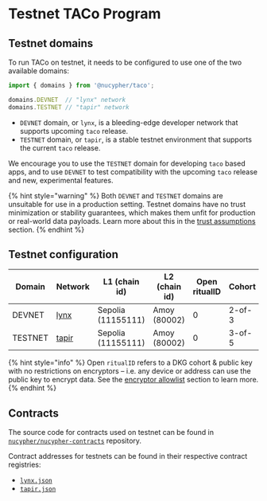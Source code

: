 # Testnet TACo Program

## Testnet domains

To run TACo on testnet, it needs to be configured to use one of the two available domains:

```typescript
import { domains } from '@nucypher/taco';

domains.DEVNET  // "lynx" network
domains.TESTNET // "tapir" network
```

* `DEVNET` domain, or `lynx`, is a bleeding-edge developer network that supports upcoming `taco` release.
* `TESTNET` domain, or `tapir`, is a stable testnet environment that supports the current `taco` release.

We encourage you to use the `TESTNET` domain for developing `taco` based apps, and to use `DEVNET` to test compatibility with the upcoming `taco` release and new, experimental features.

{% hint style="warning" %}
Both `DEVNET` and `TESTNET` domains are unsuitable for use in a production setting. Testnet domains have no trust minimization or stability guarantees, which makes them unfit for production or real-world data payloads. Learn more about this in the [trust assumptions](../trust-assumptions/testnet-trust-assumptions/) section.
{% endhint %}

## Testnet configuration

<table><thead><tr><th width="121">Domain</th><th width="96">Network</th><th width="132">L1 (chain id)</th><th width="126">L2 (chain id)</th><th width="134" data-type="number">Open ritualID</th><th>Cohort</th></tr></thead><tbody><tr><td>DEVNET</td><td><a href="https://lynx-3.nucypher.network:9151/status">lynx</a></td><td>Sepolia<br>(11155111)</td><td>Amoy (80002)</td><td>0</td><td>2-of-3</td></tr><tr><td>TESTNET</td><td><a href="https://tapir-3.nucypher.network:9151/status">tapir</a></td><td>Sepolia<br>(11155111)</td><td>Amoy (80002)</td><td>0</td><td>3-of-5</td></tr></tbody></table>

{% hint style="info" %}
Open `ritualID` refers to a DKG cohort & public key with no restrictions on encryptors – i.e. any device or address can use the public key to encrypt data. See the [encryptor allowlist](../user-authentication/encryptor-allowlist.md) section to learn more.
{% endhint %}

## Contracts

The source code for contracts used on testnet can be found in [`nucypher/nucypher-contracts`](https://github.com/nucypher/nucypher-contracts) repository.&#x20;

Contract addresses for testnets can be found in their respective contract registries:

* [`lynx.json`](https://github.com/nucypher/nucypher-contracts/blob/main/deployment/artifacts/lynx.json)
* [`tapir.json`](https://github.com/nucypher/nucypher-contracts/blob/main/deployment/artifacts/tapir.json)
